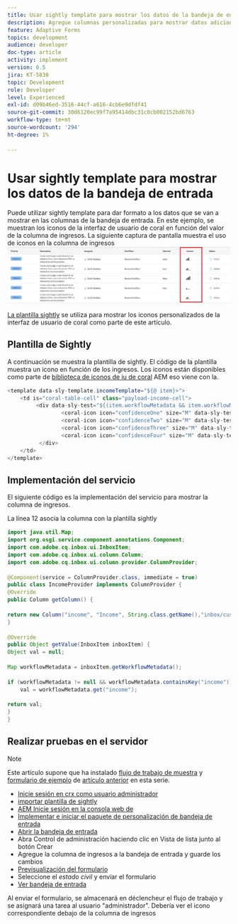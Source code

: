```yaml
---
title: Usar sightly template para mostrar los datos de la bandeja de entrada
description: Agregue columnas personalizadas para mostrar datos adicionales del flujo de trabajo mediante la plantilla sightly
feature: Adaptive Forms
topics: development
audience: developer
doc-type: article
activity: implement
version: 6.5
jira: KT-5830
topic: Development
role: Developer
level: Experienced
exl-id: d09b46ed-3516-44cf-a616-4cb6e9dfdf41
source-git-commit: 30d6120ec99f7a95414dbc31c0cb002152bd6763
workflow-type: tm+mt
source-wordcount: '294'
ht-degree: 1%

---
```


# Usar sightly template para mostrar los datos de la bandeja de entrada

Puede utilizar sightly template para dar formato a los datos que se van a mostrar en las columnas de la bandeja de entrada. En este ejemplo, se muestran los iconos de la interfaz de usuario de coral en función del valor de la columna de ingresos. La siguiente captura de pantalla muestra el uso de iconos en la columna de ingresos
![iconos de ingresos](assets/income-column.PNG)

[La plantilla sightly](assets/sightly-template.zip) se utiliza para mostrar los iconos personalizados de la interfaz de usuario de coral como parte de este artículo.

## Plantilla de Sightly

A continuación se muestra la plantilla de sightly. El código de la plantilla muestra un icono en función de los ingresos. Los iconos están disponibles como parte de [biblioteca de iconos de iu de coral](https://helpx.adobe.com/experience-manager/6-3/sites/developing/using/reference-materials/coral-ui/coralui3/Coral.Icon.html#availableIcons) AEM eso viene con la.

```java
<template data-sly-template.incomeTemplate="${@ item}>">
    <td is="coral-table-cell" class="payload-income-cell">
         <div data-sly-test="${(item.workflowMetadata && item.workflowMetadata.income)}" data-sly-set.income ="${item.workflowMetadata.income}">
                 <coral-icon icon="confidenceOne" size="M" data-sly-test="${income >=0 && income <10000}"></coral-icon>
                 <coral-icon icon="confidenceTwo" size="M" data-sly-test="${income >=10000 && income <100000}"></coral-icon>
                 <coral-icon icon="confidenceThree" size="M" data-sly-test="${income >=100000 && income <500000}"></coral-icon>
                 <coral-icon icon="confidenceFour" size="M" data-sly-test="${income >=500000}"></coral-icon>
          </div>
    </td>
</template>
```

## Implementación del servicio

El siguiente código es la implementación del servicio para mostrar la columna de ingresos.

La línea 12 asocia la columna con la plantilla sightly

```java
import java.util.Map;
import org.osgi.service.component.annotations.Component;
import com.adobe.cq.inbox.ui.InboxItem;
import com.adobe.cq.inbox.ui.column.Column;
import com.adobe.cq.inbox.ui.column.provider.ColumnProvider;

@Component(service = ColumnProvider.class, immediate = true)
public class IncomeProvider implements ColumnProvider {
@Override
public Column getColumn() {

return new Column("income", "Income", String.class.getName(),"inbox/customization/column-templates.html", "incomeTemplate");
}

@Override
public Object getValue(InboxItem inboxItem) {
Object val = null;

Map workflowMetadata = inboxItem.getWorkflowMetadata();

if (workflowMetadata != null && workflowMetadata.containsKey("income"))
    val = workflowMetadata.get("income");

return val;
}
}
```

## Realizar pruebas en el servidor

>[!NOTE]
>
>Este artículo supone que ha instalado [flujo de trabajo de muestra](assets/review-workflow.zip) y [formulario de ejemplo](assets/snap-form.zip) de [artículo anterior](https://experienceleague.adobe.com/docs/experience-manager-learn/forms/inbox-customization/add-married-column.html) en esta serie.

* [Inicie sesión en crx como usuario administrador](http://localhost:4502/crx/de/index.jsp)
* [importar plantilla de sightly](assets/sightly-template.zip)
* [AEM Inicie sesión en la consola web de](http://localhost:4502/system/console/bundles)
* [Implementar e iniciar el paquete de personalización de bandeja de entrada](assets/income-column-customization.jar)
* [Abrir la bandeja de entrada](http://localhost:4502/aem/inbox)
* Abra Control de administración haciendo clic en Vista de lista junto al botón Crear
* Agregue la columna de ingresos a la bandeja de entrada y guarde los cambios
* [Previsualización del formulario](http://localhost:4502/content/dam/formsanddocuments/snapform/jcr:content?wcmmode=disabled)
* Seleccione el _estado civil_ y enviar el formulario
* [Ver bandeja de entrada](http://localhost:4502/aem/inbox)

Al enviar el formulario, se almacenará en déclencheur el flujo de trabajo y se asignará una tarea al usuario &quot;administrador&quot;. Debería ver el icono correspondiente debajo de la columna de ingresos
